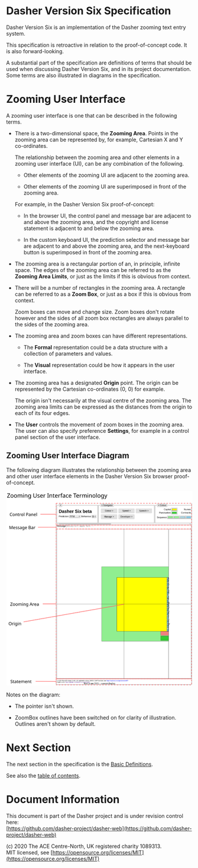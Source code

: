 # Dasher Version Six Specification
Dasher Version Six is an implementation of the Dasher zooming text entry system.

This specification is retroactive in relation to the proof-of-concept code. It
is also forward-looking.

A substantial part of the specification are definitions of terms that should be
used when discussing Dasher Version Six, and in its project documentation. Some
terms are also illustrated in diagrams in the specification.

# Zooming User Interface
A zooming user interface is one that can be described in the following terms.

-   There is a two-dimensional space, the **Zooming Area**. Points in the
    zooming area can be represented by, for example, Cartesian X and Y
    co-ordinates.

    The relationship between the zooming area and other elements in a zooming
    user interface (UI), can be any combination of the following.

    -   Other elements of the zooming UI are adjacent to the zooming area.

    -   Other elements of the zooming UI are superimposed in front of the
        zooming area.

    For example, in the Dasher Version Six proof-of-concept:
    
    -   In the browser UI, the control panel and message bar are adjacent to and
        above the zooming area, and the copyright and license statement is
        adjacent to and below the zooming area.

    -   In the custom keyboard UI, the prediction selector and message bar are
        adjacent to and above the zooming area, and the next-keyboard button is
        superimposed in front of the zooming area.

-   The zooming area is a rectangular portion of an, in principle, infinite
    space. The edges of the zooming area can be referred to as the
    **Zooming Area Limits**, or just as the limits if this is obvious from
    context.

-   There will be a number of rectangles in the zooming area. A rectangle can be
    referred to as a **Zoom Box**, or just as a box if this is obvious from
    context.

    Zoom boxes can move and change size. Zoom boxes don't rotate however and the
    sides of all zoom box rectangles are always parallel to the sides of the
    zooming area. 

-   The zooming area and zoom boxes can have different representations.

    -   The **Formal** representation could be a data structure with a
        collection of parameters and values.
    
    -   The **Visual** representation could be how it appears in the user
        interface.
    
-   The zooming area has a designated **Origin** point. The origin can be
    represented by the Cartesian co-ordinates (0, 0) for example.

    The origin isn't necessarily at the visual centre of the zooming area. The
    zooming area limits can be expressed as the distances from the origin to
    each of its four edges.

-   The **User** controls the movement of zoom boxes in the zooming area. The
    user can also specify preference **Settings**, for example in a control
    panel section of the user interface.

## Zooming User Interface Diagram
The following diagram illustrates the relationship between the zooming area and other user interface elements in the Dasher Version Six browser proof-of-concept.

<picture>
    <source
        media="(prefers-color-scheme: dark)"
        srcset="UserInterfaceTerminology_exported-dark.svg" >
    <img src="UserInterfaceTerminology.svg">
</picture>

Notes on the diagram:

-   The pointer isn't shown.

-   ZoomBox outlines have been switched on for clarity of illustration. Outlines
    aren't shown by default.

# Next Section
The next section in the specification is the
[Basic Definitions](../02BasicDefinitions/BasicDefinitions.md).

See also the [table of contents](../).

# Document Information
This document is part of the Dasher project and is under revision control here:  
[https://github.com/dasher-project/dasher-web](https://github.com/dasher-project/dasher-web)

(c) 2020 The ACE Centre-North, UK registered charity 1089313.  
MIT licensed, see [https://opensource.org/licenses/MIT](https://opensource.org/licenses/MIT)
